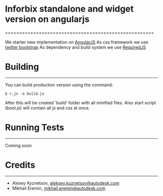 # Inforbix standalone and widget version on angularjs
=====================================================

We starter new implementation on [AngularJS][1]
As css framework we use [twitter bootstrap][2]
As dependency and build system we use [RequiredJS][3]

[1]: http://angularjs.org
[2]: http://twitter.github.com/bootstrap
[3]: http://requirejs.org

# Building
-------

You can build production version using the command:

	$ r.js -o build.js

After this will be created 'build' folder with all minified files. Also start script (boot.js) will contain all js and css at once.

# Running Tests
---------------

Coming soon

# Credits
---------

* Alexey Kyznetsov, aleksey.kuznetsov@autodesk.com
* Mikhail Eremin, mikhail.eremin@autodesk.com